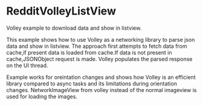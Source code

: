 # RedditVolleyListView
Volley example to download data and show in listview.

This example shows how to use Volley as a networking library to parse json data and show in listview.
The approach first attempts to fetch data from cache,if present data is loaded from cache.If data is not present in cache,JSONObject request is made.
Volley populates the parsed response on the UI thread.

Example works for oreintation changes and shows how Volley is an efficient library compared to async tasks and its limitations during orientation changes.
NetworkImageView from volley instead of the normal imageview is used for loading the images.



